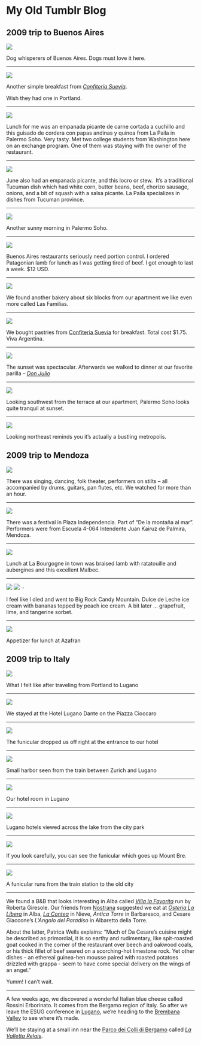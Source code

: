 # My Old Tumblr Blog

## 2009 trip to Buenos Aires

 ![](images/tumblr_kt7dnwtjXF1qz5veno1_1280.jpg)

Dog whisperers of Buenos Aires. Dogs must love it here.

***
 ![](images/tumblr_kt3urfM4281qz5veno1_1280.jpg)

Another simple breakfast from
_[Confitería Suevia](http://sueviaconfiteria.com.ar/ "Confitería Suevia")_.

Wish they had one in Portland.

***
 ![](images/tumblr_kt2c4nWIcv1qz5veno1_1280.jpg)

Lunch for me was an empanada&nbsp;picante&nbsp;de carne cortada a cuchillo and
this guisado de cordera con papas andinas y quinoa from La Paila in
Palermo Soho. Very tasty. Met two college students from Washington here
on an exchange program. One of them was staying with the owner of the
restaurant.

***
 ![](images/tumblr_kt2cstXOEd1qz5veno1_1280.jpg)

June also had an empanada picante, and this locro or stew. &nbsp;It’s a
traditional Tucuman dish which had white corn, butter beans, beef, chorizo
sausage, onions, and a bit of squash with a salsa picante. La Paila
specializes in dishes from Tucuman province.

***
 ![](images/tumblr_kszxrls0nz1qz5veno1_1280.jpg)

Another sunny morning in Palermo Soho.

***
 ![](images/tumblr_ksymdv4SbP1qz5veno1_1280.jpg)

Buenos Aires restaurants seriously need portion control. I ordered Patagonian
lamb for lunch as I was getting tired of beef. I got enough to last a week. $12
USD.

***
 ![](images/tumblr_ksx25ojLMc1qz5veno1_1280.jpg)

We found another bakery about six blocks from our apartment we like even more
called Las Familias.

***
 ![](images/tumblr_kswec6xOM21qz5veno1_1280.jpg)

We bought pastries from [Confiteria Suevia](http://sueviaconfiteria.com.ar/) for
breakfast. Total cost $1.75. Viva Argentina.

***
 ![](images/tumblr_ksxdhyJFZy1qz5veno1_1280.jpg)

The sunset was spectacular. Afterwards we walked to dinner at our favorite
parilla – _[Don Julio](http://tinyurl.com/yd85fdt)_

***
 ![](images/tumblr_ksxd5hKt5f1qz5veno1_1280.jpg)

Looking southwest from the terrace at our apartment, Palermo Soho looks quite
tranquil at sunset.

***
 ![](images/tumblr_ksxdatYK3e1qz5veno1_1280.jpg)

Looking northeast reminds you it’s actually a bustling metropolis.

## 2009 trip to Mendoza

 ![](images/tumblr_kstiinIFG21qz5veno1_1280.jpg)

There was singing, dancing, folk theater, performers on stilts – all accompanied
by drums, guitars,   pan flutes, etc. We watched for more than an hour.

___
 ![](images/tumblr_kstib7pjGB1qz5veno1_1280.jpg)

There was a festival in Plaza Independencia. Part of&nbsp;“De la montaña al
mar”. Performers were     from&nbsp;Escuela 4-064 Intendente Juan Kairuz de
Palmira, Mendoza.

___
 ![](images/tumblr_kssvknKrXU1qz5veno1_640.jpg)

Lunch at La Bourgogne in town was braised lamb with ratatouille and aubergines
and this excellent     Malbec.

___
 ![](images/tumblr_ksnva3g0Iv1qz5veno1_1280.jpg)
 ![](images/tumblr_ksnva3g0Iv1qz5veno2_1280.jpg)
··

I feel like I died and went to Big Rock Candy Mountain. Dulce de Leche ice cream
with bananas topped  by peach ice cream. A bit later … grapefruit, lime, and
tangerine sorbet.

___
 ![](images/tumblr_ksne7pCINb1qz5veno1_1280.jpg)

Appetizer for lunch at Azafran

## 2009 trip to Italy

 ![](images/10448196_500.jpg)

What I felt like after traveling from Portland to Lugano

___
 ![](images/10459342_500.jpg)

We stayed at the Hotel Lugano Dante on the Piazza Cioccaro

___
 ![](images/10459113_500.jpg)

The funicular dropped us off right at the entrance to our hotel

___
 ![](images/10448091_r1_500.jpg)

Small harbor seen from the train between Zurich and Lugano

___
 ![](images/10448500_500.jpg)

Our hotel room in Lugano

___
 ![](images/10448297_500.jpg)

Lugano hotels viewed across the lake from the city park

___
 ![](images/10449243_r1_500.jpg)

If you look carefully, you can see the funicular which goes up Mount Bre.

___
 ![](images/10458890_500.jpg)

A funicular runs from the train station to the old city

___

We found a B&B that looks interesting in Alba called 
_[Villa la Favorita](https://villalafavorita-alba.it/en/)_
run by Roberta Giresole. Our friends from [Nostrana](http://nostrana.com/)
suggested we eat at _[Osteria La Libera](http://lalibera.com)_ in Alba,
_[La Contea](http://www.la-contea.it/)_
in Nieve, _Antica Torre_ in Barbaresco, and Cesare Giaccone’s _L'Angolo del
Paradiso_ in Albaretto della Torre.

About the latter, Patrica Wells explains: “Much of Da Cesare’s cuisine might be
described as primordial, it is so earthy and rudimentary, like spit-roasted goat
cooked in the corner of the restaurant over beech and oakwood coals, or his
thick fillet of beef seared on a scorching-hot limestone rock. Yet other dishes
\- an ethereal guinea-hen mousse paired with roasted potatoes drizzled with
grappa - seem to have come special delivery on the wings of an angel.”

Yumm! I can’t wait.

___

A few weeks ago, we discovered a wonderful Italian blue cheese called Rossini
Erborinato. It comes from the Bergamo region of Italy. So after we leave the
ESUG conference in [Lugano](http://www.lugano.ch), we’re heading to the
[Brembana Valley](http://www.vallebrembana.org/inglese/) to see where it’s made.

We’ll be staying at a small inn near the
[Parco dei Colli di Bergamo](http://www.parks.it/parco.colli.bergamo/Eindex.html) called
_[La Valletta Relais](https://www.lavallettabergamo.it/index-en.php)_.

